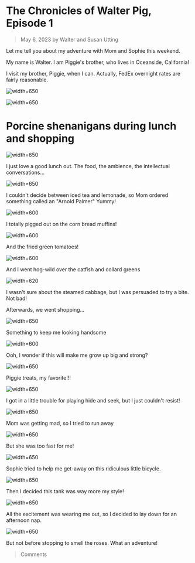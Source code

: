 # The Chronicles of Walter Pig, Episode 1
> May 6, 2023
> by Walter and Susan Utting

Let me tell you about my adventure with Mom and Sophie this weekend.

My name is Walter. I am Piggie's brother, who lives in Oceanside, California!

I visit my brother, Piggie, when I can. Actually, FedEx overnight rates are fairly reasonable.

![width=650](brothers.jpg)

![width=650](walter1.jpg)

# Porcine shenanigans during lunch and shopping

![width=650](walter2.jpg)

I just love a good lunch out. The food, the ambience, the intellectual conversations...

![width=650](walter3.jpg)

I couldn't decide between iced tea and lemonade, so Mom ordered something called an "Arnold Palmer" Yummy!

![width=600](walter4.jpg)

I totally pigged out on the corn bread muffins!

![width=600](walter5.jpg)

And the fried green tomatoes!

![width=600](walter6.jpg)

And I went hog-wild over the catfish and collard greens

![width=620](walter7.jpg)

I wasn't sure about the steamed cabbage, but I was persuaded to try a bite. Not bad!

Afterwards, we went shopping...

![width=650](walter8.jpg)

Something to keep me looking handsome

![width=600](walter9.jpg)

Ooh, I wonder if this will make me grow up big and strong?

![width=650](walter10.jpg)

Piggie treats, my favorite!!!

![width=650](walter11.jpg)

I got in a little trouble for playing hide and seek, but I just couldn't resist!

![width=650](walter12.jpg)

Mom was getting mad, so I tried to run away

![width=650](walter13.jpg)

But she was too fast for me!

![width=650](walter14.jpg)

Sophie tried to help me get-away on this ridiculous little bicycle.

![width=650](walter15.jpg)

Then I decided this tank was way more my style!

![width=650](walter16.jpg)

All the excitement was wearing me out, so I decided to lay down for an afternoon nap.

![width=650](walter17.jpg)

But not before stopping to smell the roses. What an adventure!

> Comments

